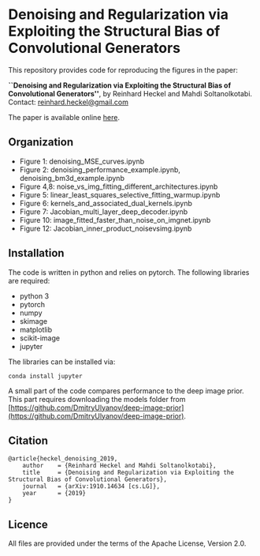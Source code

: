 # Denoising and Regularization via Exploiting the Structural Bias of Convolutional Generators

This repository provides code for reproducing the figures in the  paper:

**``Denoising and Regularization via Exploiting the Structural Bias of Convolutional Generators''**, by Reinhard Heckel and Mahdi Soltanolkotabi. Contact: [reinhard.heckel@gmail.com](reinhard.heckel@gmail.com)

The paper is available online [here](http://www.reinhardheckel.com/papers/overparameterized_convolutional_generators.pdf).

## Organization

- Figure 1: denoising_MSE_curves.ipynb
- Figure 2: denoising_performance_example.ipynb, denoising_bm3d_example.ipynb  
- Figure 4,8: noise_vs_img_fitting_different_architectures.ipynb
- Figure 5: linear_least_squares_selective_fitting_warmup.ipynb
- Figure 6: kernels_and_associated_dual_kernels.ipynb
- Figure 7: Jacobian_multi_layer_deep_decoder.ipynb
- Figure 10: image_fitted_faster_than_noise_on_imgnet.ipynb
- Figure 12: Jacobian_inner_product_noisevsimg.ipynb


## Installation

The code is written in python and relies on pytorch. The following libraries are required: 
- python 3
- pytorch
- numpy
- skimage
- matplotlib
- scikit-image
- jupyter

The libraries can be installed via:
```
conda install jupyter
```

A small part of the code compares performance to the deep image prior. This part requires downloading the models folder from [https://github.com/DmitryUlyanov/deep-image-prior](https://github.com/DmitryUlyanov/deep-image-prior).


## Citation
```
@article{heckel_denoising_2019,
    author    = {Reinhard Heckel and Mahdi Soltanolkotabi},
    title     = {Denoising and Regularization via Exploiting the Structural Bias of Convolutional Generators},
    journal   = {arXiv:1910.14634 [cs.LG]},
    year      = {2019}
}
```

## Licence

All files are provided under the terms of the Apache License, Version 2.0.
